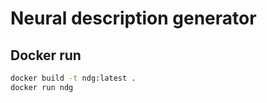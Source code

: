 # Neural description generator

## Docker run

```bash
docker build -t ndg:latest .
docker run ndg
```
